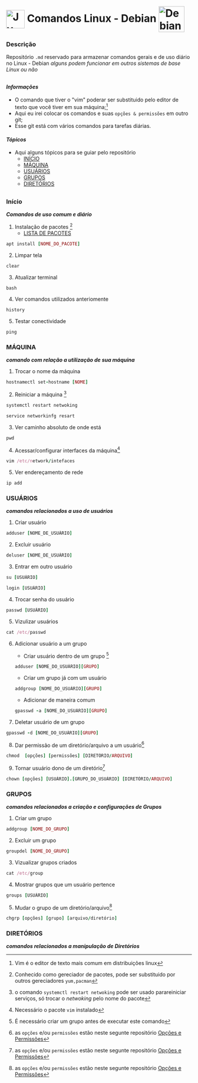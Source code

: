 # <img align="center" alt="Jv-Linux" height="50" width="50" src="https://cdn.jsdelivr.net/gh/devicons/devicon/icons/linux/linux-original.svg"> Comandos Linux - Debian <img align="center" alt="Debian" height="70" width="70" src="https://cdn.jsdelivr.net/gh/devicons/devicon/icons/debian/debian-plain-wordmark.svg">

### Descrição

  Repositório ```.md``` reservado para armazenar comandos gerais e de uso diário no Linux - Debian 
  *alguns podem funcionar em outros sistemas de base Linux ou não*

##  

#### *Informações*

- O comando que tiver o "vim" poderar ser substituido pelo editor de texto que você tiver em sua máquina;[^0]
- Aqui eu irei colocar os comandos e suas `opções & permissões` em outro git;
- Esse git está com vários comandos para tarefas diárias.

#### *Tópicos*
- Aqui alguns tópicos para se guiar pelo repositório
  - [INÍCIO](https://github.com/jvwill/Comandos/blob/Default/COMANDOS_LINUX.md#início)
  - [MÁQUINA](https://github.com/jvwill/Comandos/blob/Default/COMANDOS_LINUX.md#máquina)
  - [USUÁRIOS](https://github.com/jvwill/Comandos/blob/Default/COMANDOS_LINUX.md#usuários)
  - [GRUPOS](https://github.com/jvwill/Comandos/blob/Default/COMANDOS_LINUX.md#grupos)
  - [DIRETÓRIOS](https://github.com/jvwill/Comandos/blob/Default/COMANDOS_LINUX.md#diretórios)

##

### Início
***Comandos de uso comum e diário***

1. Instalação de pacotes [^1]
   - [LISTA DE PACOTES](https://github.com/Jv2205/Comandos/blob/main/Pacotes%20Linux.md)

```ruby
apt install [NOME_DO_PACOTE] 
```

2. Limpar tela
```ruby
clear
```

3. Atualizar terminal
```ruby
bash
```

4. Ver comandos utilizados anteriomente
```ruby
history
```

5. Testar conectividade
```ruby
ping
```

### MÁQUINA
***comando com relação a utilização de sua máquina***

1. Trocar o nome da máquina
```ruby
hostnamectl set-hostname [NOME]
```

2. Reiniciar a máquina [^2]

```ruby
systemctl restart netwoking
```

```ruby
service networkinfg resart 
```

3. Ver caminho absoluto de onde está
```ruby
pwd
```

4. Acessar/configurar interfaces da máquina[^3]

```ruby
vim /etc/network/intefaces
```

5. Ver endereçamento de rede
```ruby
ip add
```

### USUÁRIOS
***comandos relacionados a uso de usuários***

1. Criar usuário
```ruby
adduser [NOME_DE_USUÁRIO]
```

2. Excluir usuário
```ruby
deluser [NOME_DE_USUÁRIO]
```

3. Entrar em outro usuário
```ruby
su [USUÁRIO]
```

```ruby
login [USUÁRIO]
```

4. Trocar senha do usuário
```ruby
passwd [USUÁRIO]
```

5. Vizulizar usuários
```ruby
cat /etc/passwd
```

6. Adicionar usuário a um grupo
   - Criar usuário dentro de um grupo [^4]
   [^4]:É necessário criar um grupo antes de executar este comando
   ```ruby
   adduser [NOME_DO_USUÁRIO][GRUPO]
   ```
   - Criar um grupo já com um usuário
   ```ruby
   addgroup [NOME_DO_USUÁRIO][GRUPO]
   ```
   - Adicionar de maneira comum
   ```ruby
   gpasswd -a [NOME_DO_USUÁRIO][GRUPO]
   ```

7. Deletar usuário de um grupo
  ```ruby
  gpasswd -d [NOME_DO_USUÁRIO][GRUPO]
  ``` 
  
8. Dar permissão de um diretório/arquivo a um usuário[^5]

  ```ruby
  chmod  [opções] [permissões] [DIRETÓRIO/ARQUIVO]
  ```
  
9. Tornar usuário dono de um diretório[^5]
  ```ruby
  chown [opções] [USUÁRIO].[GRUPO_DO_USUÁRIO] [DIRETÓRIO/ARQUIVO]
  ```
  
### GRUPOS
***comandos relacionados a criação e configurações de Grupos***

1. Criar um grupo
  ```ruby
  addgroup [NOME_DO_GRUPO]
  ```
2. Excluir um grupo
  ```ruby
  groupdel [NOME_DO_GRUPO]
  ```
3. Vizualizar grupos criados
  ```ruby
  cat /etc/group
  ```
4. Mostrar grupos que um usuário pertence
  ```ruby
  groups [USUÁRIO]
  ```
5. Mudar o grupo de um diretório/arquivo[^5]
  ```ruby
  chgrp [opções] [grupo] [arquivo/diretório]
  ```
  
### DIRETÓRIOS
***comandos relacionados a manipulação de Diretórios***

<!-- Linhas das legendas "[^*]" -->

[^0]: Vim é o editor de texto mais comum em distribuições linux
[^1]: Conhecido como gereciador de pacotes, pode ser substituido por outros gereciadores ```yum,pacman```
[^2]: o comando `systemctl restart netwoking` pode ser usado parareiniciar serviços, só trocar o *netwoking* pelo nome do pacote
[^3]: Necessário o pacote `vim` instalado
[^4]:É necessário criar um grupo antes de executar este comando
[^5]: as ```opções``` e/ou ```permissões``` estão neste segunte repositório [Opções e Permissões](https://github.com/jvwill/Comandos/blob/Default/Opções%20%26%20Permissões%20de%20Comandos.md)
